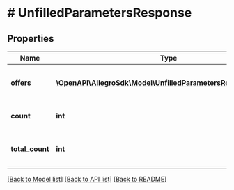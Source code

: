 # # UnfilledParametersResponse

## Properties

Name | Type | Description | Notes
------------ | ------------- | ------------- | -------------
**offers** | [**\OpenAPI\AllegroSdk\Model\UnfilledParametersResponseOffers[]**](UnfilledParametersResponseOffers.md) | List of offers unfilled parameters. | [optional]
**count** | **int** | Number of returned elements. | [optional]
**total_count** | **int** | Total number of available elements. | [optional]

[[Back to Model list]](../../README.md#models) [[Back to API list]](../../README.md#endpoints) [[Back to README]](../../README.md)
